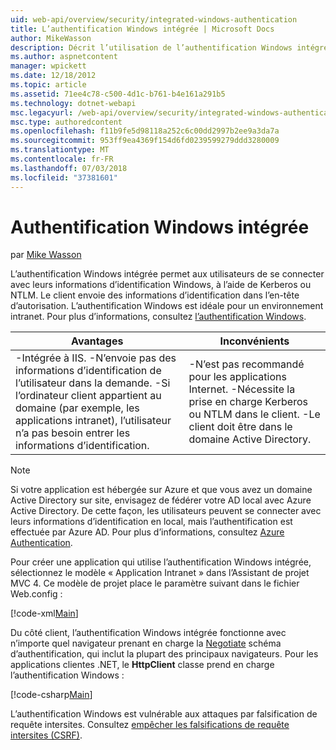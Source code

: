 ```yaml
---
uid: web-api/overview/security/integrated-windows-authentication
title: L’authentification Windows intégrée | Microsoft Docs
author: MikeWasson
description: Décrit l’utilisation de l’authentification Windows intégrée dans l’API Web ASP.NET.
ms.author: aspnetcontent
manager: wpickett
ms.date: 12/18/2012
ms.topic: article
ms.assetid: 71ee4c78-c500-4d1c-b761-b4e161a291b5
ms.technology: dotnet-webapi
msc.legacyurl: /web-api/overview/security/integrated-windows-authentication
msc.type: authoredcontent
ms.openlocfilehash: f11b9fe5d98118a252c6c00dd2997b2ee9a3da7a
ms.sourcegitcommit: 953ff9ea4369f154d6fd0239599279ddd3280009
ms.translationtype: MT
ms.contentlocale: fr-FR
ms.lasthandoff: 07/03/2018
ms.locfileid: "37381601"
---
```

<a name="integrated-windows-authentication"></a>Authentification Windows intégrée
====================
par [Mike Wasson](https://github.com/MikeWasson)

L’authentification Windows intégrée permet aux utilisateurs de se connecter avec leurs informations d’identification Windows, à l’aide de Kerberos ou NTLM. Le client envoie des informations d’identification dans l’en-tête d’autorisation. L’authentification Windows est idéale pour un environnement intranet. Pour plus d’informations, consultez [l’authentification Windows](https://www.iis.net/configreference/system.webserver/security/authentication/windowsauthentication).

| Avantages | Inconvénients |
| --- | --- |
| -Intégrée à IIS. -N’envoie pas des informations d’identification de l’utilisateur dans la demande. -Si l’ordinateur client appartient au domaine (par exemple, les applications intranet), l’utilisateur n’a pas besoin entrer les informations d’identification. | -N’est pas recommandé pour les applications Internet. -Nécessite la prise en charge Kerberos ou NTLM dans le client. -Le client doit être dans le domaine Active Directory. |

> [!NOTE]
> Si votre application est hébergée sur Azure et que vous avez un domaine Active Directory sur site, envisagez de fédérer votre AD local avec Azure Active Directory. De cette façon, les utilisateurs peuvent se connecter avec leurs informations d’identification en local, mais l’authentification est effectuée par Azure AD. Pour plus d’informations, consultez [Azure Authentication](../../../visual-studio/overview/2012/windows-azure-authentication.md).


Pour créer une application qui utilise l’authentification Windows intégrée, sélectionnez le modèle « Application Intranet » dans l’Assistant de projet MVC 4. Ce modèle de projet place le paramètre suivant dans le fichier Web.config :

[!code-xml[Main](integrated-windows-authentication/samples/sample1.xml)]

Du côté client, l’authentification Windows intégrée fonctionne avec n’importe quel navigateur prenant en charge la [Negotiate](http://www.ietf.org/rfc/rfc4559.txt) schéma d’authentification, qui inclut la plupart des principaux navigateurs. Pour les applications clientes .NET, le **HttpClient** classe prend en charge l’authentification Windows :

[!code-csharp[Main](integrated-windows-authentication/samples/sample2.cs)]

L’authentification Windows est vulnérable aux attaques par falsification de requête intersites. Consultez [empêcher les falsifications de requête intersites (CSRF)](preventing-cross-site-request-forgery-csrf-attacks.md).
